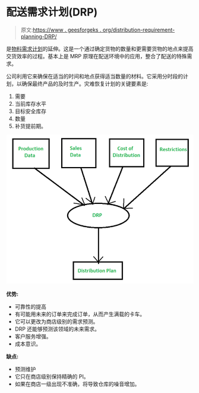 # 配送需求计划(DRP)

> 原文:[https://www . geesforgeks . org/distribution-requirement-planning-DRP/](https://www.geeksforgeeks.org/distribution-requirement-planning-drp/)

是[物料需求计划](https://www.geeksforgeeks.org/evolution-of-erp-system/)的延伸。这是一个通过确定货物的数量和更需要货物的地点来提高交货效率的过程。基本上是 MRP 原理在配送环境中的应用，整合了配送的特殊需求。

公司利用它来确保在适当的时间和地点获得适当数量的材料。它采用分时段的计划，以确保最终产品的及时生产。灾难恢复计划的关键要素是:

1.  需要
2.  当前库存水平
3.  目标安全库存
4.  数量
5.  补货提前期。

![](img/551b8c227fa16d6c6d831e8f369cd94e.png)

**优势:**

*   可靠性的提高
*   有可能用未来的订单来完成订单，从而产生满载的卡车。
*   它可以更改为商店级别的需求预测。
*   DRP 还能够预测该领域的未来需求。
*   客户服务增强。
*   成本意识。

**缺点:**

*   预测维护
*   它只在商店级别保持精确的 PI。
*   如果在商店一级出现不准确，将导致仓库的噪音增加。
